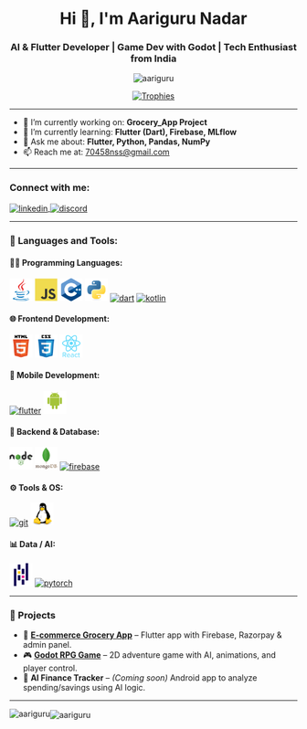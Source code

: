 <h1 align="center">Hi 👋, I'm Aariguru Nadar</h1>
<h3 align="center">AI & Flutter Developer | Game Dev with Godot | Tech Enthusiast from India</h3>

<p align="center">
  <img src="https://komarev.com/ghpvc/?username=aariguru&label=Profile%20views&color=0e75b6&style=flat" alt="aariguru" />
</p>

<p align="center">
  <a href="https://github.com/ryo-ma/github-profile-trophy">
    <img src="https://github-profile-trophy.vercel.app/?username=aariguru" alt="Trophies" />
  </a>
</p>

---

- 🔭 I’m currently working on: **Grocery_App Project**
- 🌱 I’m currently learning: **Flutter (Dart), Firebase, MLflow**
- 💬 Ask me about: **Flutter, Python, Pandas, NumPy**
- 📫 Reach me at: [70458nss@gmail.com](mailto:70458nss@gmail.com)

---

<h3 align="left">Connect with me:</h3>
<p align="left">
  <a href="https://www.linkedin.com/in/aariguru-nadar" target="blank">
    <img align="center" src="https://raw.githubusercontent.com/rahuldkjain/github-profile-readme-generator/master/src/images/icons/Social/linked-in-alt.svg" alt="linkedin" height="30" width="40" />
  </a>
  <a href="https://discord.gg/nadar0500" target="blank">
    <img align="center" src="https://raw.githubusercontent.com/rahuldkjain/github-profile-readme-generator/master/src/images/icons/Social/discord.svg" alt="discord" height="30" width="40" />
  </a>
</p>

---

### 🧰 Languages and Tools:

#### 👨‍💻 Programming Languages:
<a href="https://www.java.com" target="_blank"><img src="https://raw.githubusercontent.com/devicons/devicon/master/icons/java/java-original.svg" alt="java" width="40" height="40"/></a>
<a href="https://developer.mozilla.org/en-US/docs/Web/JavaScript" target="_blank"><img src="https://raw.githubusercontent.com/devicons/devicon/master/icons/javascript/javascript-original.svg" alt="javascript" width="40" height="40"/></a>
<a href="https://www.w3schools.com/cpp/" target="_blank"><img src="https://raw.githubusercontent.com/devicons/devicon/master/icons/cplusplus/cplusplus-original.svg" alt="cplusplus" width="40" height="40"/></a>
<a href="https://www.python.org" target="_blank"><img src="https://raw.githubusercontent.com/devicons/devicon/master/icons/python/python-original.svg" alt="python" width="40" height="40"/></a>
<a href="https://dart.dev" target="_blank"><img src="https://www.vectorlogo.zone/logos/dartlang/dartlang-icon.svg" alt="dart" width="40" height="40"/></a>
<a href="https://kotlinlang.org" target="_blank"><img src="https://www.vectorlogo.zone/logos/kotlinlang/kotlinlang-icon.svg" alt="kotlin" width="40" height="40"/></a>

#### 🌐 Frontend Development:
<a href="https://www.w3.org/html/" target="_blank"><img src="https://raw.githubusercontent.com/devicons/devicon/master/icons/html5/html5-original-wordmark.svg" alt="html5" width="40" height="40"/></a>
<a href="https://www.w3schools.com/css/" target="_blank"><img src="https://raw.githubusercontent.com/devicons/devicon/master/icons/css3/css3-original-wordmark.svg" alt="css3" width="40" height="40"/></a>
<a href="https://reactjs.org/" target="_blank"><img src="https://raw.githubusercontent.com/devicons/devicon/master/icons/react/react-original-wordmark.svg" alt="react" width="40" height="40"/></a>

#### 📱 Mobile Development:
<a href="https://flutter.dev" target="_blank"><img src="https://www.vectorlogo.zone/logos/flutterio/flutterio-icon.svg" alt="flutter" width="40" height="40"/></a>
<a href="https://developer.android.com" target="_blank"><img src="https://raw.githubusercontent.com/devicons/devicon/master/icons/android/android-original-wordmark.svg" alt="android" width="40" height="40"/></a>

#### 🔧 Backend & Database:
<a href="https://nodejs.org" target="_blank"><img src="https://raw.githubusercontent.com/devicons/devicon/master/icons/nodejs/nodejs-original-wordmark.svg" alt="nodejs" width="40" height="40"/></a>
<a href="https://www.mongodb.com/" target="_blank"><img src="https://raw.githubusercontent.com/devicons/devicon/master/icons/mongodb/mongodb-original-wordmark.svg" alt="mongodb" width="40" height="40"/></a>
<a href="https://firebase.google.com/" target="_blank"><img src="https://www.vectorlogo.zone/logos/firebase/firebase-icon.svg" alt="firebase" width="40" height="40"/></a>

#### ⚙️ Tools & OS:
<a href="https://git-scm.com/" target="_blank"><img src="https://www.vectorlogo.zone/logos/git-scm/git-scm-icon.svg" alt="git" width="40" height="40"/></a>
<a href="https://www.linux.org/" target="_blank"><img src="https://raw.githubusercontent.com/devicons/devicon/master/icons/linux/linux-original.svg" alt="linux" width="40" height="40"/></a>

#### 📊 Data / AI:
<a href="https://pandas.pydata.org/" target="_blank"><img src="https://raw.githubusercontent.com/devicons/devicon/2ae2a900d2f041da66e950e4d48052658d850630/icons/pandas/pandas-original.svg" alt="pandas" width="40" height="40"/></a>
<a href="https://pytorch.org/" target="_blank"><img src="https://www.vectorlogo.zone/logos/pytorch/pytorch-icon.svg" alt="pytorch" width="40" height="40"/></a>

---

### 🚀 Projects

- 🛒 **[E-commerce Grocery App](https://github.com/Aariguru/Aariguru-Nadar)** – Flutter app with Firebase, Razorpay & admin panel.
- 🎮 **[Godot RPG Game](https://github.com/Aariguru/rpg_games)** – 2D adventure game with AI, animations, and player control.
- 🤖 **AI Finance Tracker** – *(Coming soon)* Android app to analyze spending/savings using AI logic.

---

<p><img align="left" src="https://github-readme-stats.vercel.app/api/top-langs?username=aariguru&show_icons=true&locale=en&layout=compact" alt="aariguru" /></p>
<p><img align="center" src="https://github-readme-stats.vercel.app/api?username=aariguru&show_icons=true&locale=en" alt="aariguru" /></p>
